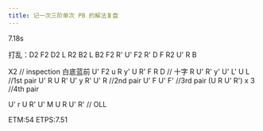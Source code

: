 ```yaml
---
title: 记一次三阶单次 PB 的解法复盘
---
```


7.18s

打乱：D2 F2 D2 L R2 B2 L B2 F2 R' U' F2 R' D F R2 U' R B

X2 // inspection 白底蓝前
U' F2 u R y' U R' F R D // 十字
R U' R' y' U' L' U L  //1st pair
U' R U R' U' y R' U' R //2nd pair
U' F U' F' //3rd pair
(U R U' R') x 3 //4th pair

U' r U R' U' M U R U' R' // OLL

ETM:54
ETPS:7.51